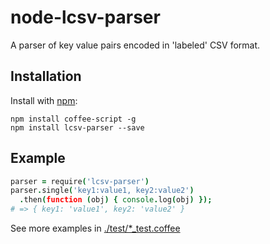 # node-lcsv-parser

A parser of key value pairs encoded in 'labeled' CSV format.

## Installation

Install with [npm](https://www.npmjs.com/):

```shell
npm install coffee-script -g
npm install lcsv-parser --save
```

## Example

```coffeescript
parser = require('lcsv-parser')
parser.single('key1:value1, key2:value2')
  .then(function (obj) { console.log(obj) });
# => { key1: 'value1', key2: 'value2' }
```

See more examples in [./test/*_test.coffee](./test)
